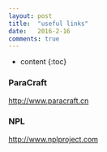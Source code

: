 ```yaml
---
layout: post
title:  "useful links"
date:   2016-2-16
comments: true
---
```


* content
{:toc}

### ParaCraft
http://www.paracraft.cn

### NPL
http://www.nplproject.com
